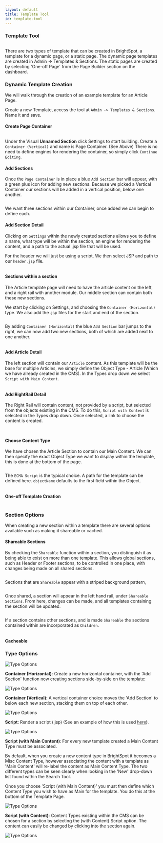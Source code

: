 ```yaml
---
layout: default
title: Template Tool
id: template-tool
---
```


### Template Tool

<a href="javascript:;"><img src="http://docs.brightspot.s3.amazonaws.com/template-container-detail.png" alt="" /></a>

There are two types of template that can be created in BrightSpot, a template for a dynamic page, or a static page. The dynamic page templates are created in Admin -> Templates & Sections. The static pages are created by selecting 'One-off Page' from the Page Builder section on the dashboard.

### Dynamic Template Creation

We will walk through the creation of an example template for an Article Page.

Create a new Template, access the tool at `Admin -> Templates & Sections`.  Name it and save.

#### Create Page Container

<a href="#"><img src="http://docs.brightspot.s3.amazonaws.com/template-container-detail.png" alt="" /></a>

Under the Visual **Unnamed Section** click Settings to start building. Create a `Container (Vertical)` and name is Page Container. (See Above) There is no need to define engines for rendering the container, so simply click `Continue Editing`.

#### Add Sections

Once the `Page Container` is in place a blue `Add Section` bar will appear, with a green plus icon for adding new sections. Because we picked a Vertical Container our sections will be added in a vertical position, below one another.

<a href="#"><img src="http://docs.brightspot.s3.amazonaws.com/template-three-sections.png" alt="" /></a>


We want three sections within our Container, once added we can begin to define each.

#### Add Section Detail

Clicking on `Settings` within the newly created sections allows you to define a name, what type will be within the section, an engine for rendering the content, and a path to the actual .jsp file that will be used.

For the header we will just be using a script. We then select JSP and path to our `header.jsp` file.

<a href="#"><img src="http://docs.brightspot.s3.amazonaws.com/template-header-detail.png" alt="" /></a>

#### Sections within a section

The Article template page will need to have the article content on the left, and a right rail with another module. Our middle section can contain both these new sections.

We start by clicking on Settings, and choosing the `Container (Horizontal)` type. We also add the .jsp files for the start and end of the section.

<a href="#"><img src="http://docs.brightspot.s3.amazonaws.com/template-body-detail.png" alt="" /></a>

By adding `Container (Horizontal)` the blue `Add Section` bar jumps to the right, we can now add two new sections, both of which are added next to one another.

<a href="#"><img src="http://docs.brightspot.s3.amazonaws.com/template-body.png" alt="" /></a>

#### Add Article Detail

The left section will contain our `Article` content. As this template will be the base for multiple Articles, we simply define the Object Type - Article (Which we have already created in the CMS). In the Types drop down we select `Script with Main Content`.

<a href="#"><img src="http://docs.brightspot.s3.amazonaws.com/template-article-detail.png" alt="" /></a>

#### Add RightRail Detail

The Right Rail will contain content, not provided by a script, but selected from the objects existing in the CMS. To do this, `Script with Content` is selected in the Types drop down. Once selected, a link to choose the content is created.

<a href="#"><img src="http://docs.brightspot.s3.amazonaws.com/template-right-detail.png" alt="" /></a>

<a href="#"><img src="http://docs.brightspot.s3.amazonaws.com/template-rr-content.png" alt="" /></a>


#### Choose Content Type

We have chosen the Article Section to contain our Main Content. We can then specify the exact Object Type we want to display within the template, this is done at the bottom of the page.

<a href="#"><img src="http://docs.brightspot.s3.amazonaws.com/template-choose-type.png" alt="" /></a>

The `ECMA Script` is the typical choice. A path for the template can be defined here. `objectName` defaults to the first field within the Object.

<a href="#"><img src="http://docs.brightspot.s3.amazonaws.com/template-complete.png" alt="" /></a>


#### One-off Template Creation

<a href="#"><img src="http://docs.brightspot.s3.amazonaws.com/one-off-template-explained.png" alt="" /></a>

###  Section Options

When creating a new section within a template there are several options available such as making it shareable or cached.

####  Shareable Sections

By checking the `Shareable` function within a section, you distinguish it as being able to exist on more than one template. This allows global sections, such as Header or Footer sections, to be controlled in one place, with changes being made on all shared sections.


<a href="#"><img src="http://docs.brightspot.s3.amazonaws.com/share-check.png" alt="" /></a>

Sections that are `Shareable` appear with a striped background pattern,

<a href="#"><img src="http://docs.brightspot.s3.amazonaws.com/share-stripes.png" alt="" /></a>

Once shared, a section will appear in the left hand rail, under `Shareable Sections`. From here, changes can be made, and all templates containing the section will be updated.

<a href="#"><img class="smaller" src="http://docs.brightspot.s3.amazonaws.com/share-section.png" alt="" /></a>

If a section contains other sections, and is made `Shareable` the sections contained within are incorporated as `Children`. 

<a class="smaller" href="#"><img src="http://docs.brightspot.s3.amazonaws.com/share-children.png" alt="" /></a>

#### Cacheable 

### Type Options

![Type Options ](http://docs.brightspot.s3.amazonaws.com/type-options.png)

__Container (Horizontal)__: Create a new horizontal container, with the 'Add Section' function now creating sections side-by-side on the template:

![Type Options ](http://docs.brightspot.s3.amazonaws.com/horizontal-container.png)

__Container (Vertical)__: A vertical container choice moves the 'Add Section' to below each new section, stacking them on top of each other.

![Type Options ](http://docs.brightspot.s3.amazonaws.com/vertical-container.png)

__Script__: Render a script (.jsp) (See an example of how this is used <a href="#scripttype">here</a>).

![Type Options ](http://docs.brightspot.s3.amazonaws.com/script-type.png)

__Script (with Main Content)__: For every new template created a Main Content Type must be associated.

By default, when you create a new content type in BrightSpot it becomes a Misc Content Type, however associating the content with a template as 'Main Content' will re-label the content as Main Content Type. The two different types can be seen clearly when looking in the 'New' drop-down list found within the Search Tool.

Once you choose 'Script (with Main Content)' you must then define which Content Type you wish to have as Main for the template. You do this at the bottom of the Template Page.

![Type Options ](http://docs.brightspot.s3.amazonaws.com/full-page-7.png)

__Script (with Content)__: Content Types existing within the CMS can be chosen for a section by selecting the (with Content) Script option. The content can easily be changed by clicking into the section again.

![Type Options ](http://docs.brightspot.s3.amazonaws.com/choose-content-type.png)

<a href="javascript:;"><img src="http://docs.brightspot.s3.amazonaws.com/template-container-detail.png" alt="" /></a>